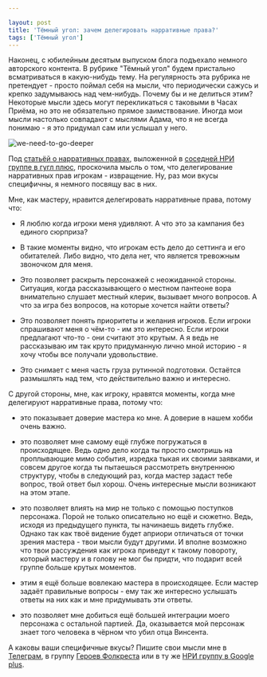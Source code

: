 ```yaml
---

layout: post
title: 'Тёмный угол: зачем делегировать нарративные права?'
tags: ['Тёмный угол']
---
```


Наконец, с юбилейным десятым выпуском блога подъехало немного авторского контента. В рубрике "Тёмный угол" будем пристально всматриваться в какую-нибудь тему. На регулярность эта рубрика не претендует - просто поймал себя на мысли, что периодически сажусь и крепко задумываюсь над чем-нибудь. Почему бы и не делиться этим? Некоторые мысли здесь могут перекликаться с таковыми в Часах Приёма, но это не обязательно прямое заимствование. Иногда мои мысли настолько совпадают с мыслями Адама, что я не всегда понимаю - я это придумал сам или услышал у него.



![we-need-to-go-deeper](https://wunderwaffla.files.wordpress.com/2017/06/we-need-to-go-deeper-e1496351726530.jpg)

Под [статьёй о нарративных правах](https://wunderwaffla.wordpress.com/2017/05/27/o_o_5_1/), выложенной в [соседней НРИ группе в гугл плюс](https://plus.google.com/communities/108904185646136980201), проскочила мысль о том, что делегирование нарративных прав игрокам - извращение. Ну, раз мои вкусы специфичны, я немного посвящу вас в них.

Мне, как мастеру, нравится делегировать нарративные права, потому что:




    
  * Я люблю когда игроки меня удивляют. А что это за кампания без единого сюрприза?

    
  * В такие моменты видно, что игрокам есть дело до сеттинга и его обитателей. Либо видно, что дела нет, что является тревожным звоночком для меня.

    
  * Это позволяет раскрыть персонажей с неожиданной стороны. Ситуация, когда рассказывающего о местном пантеоне вора внимательно слушает местный клерик, вызывает много вопросов. А что за игра без вопросов, на которые хочется найти ответы?

    
  * Это позволяет понять приоритеты и желания игроков. Если игроки спрашивают меня о чём-то - им это интересно. Если игроки предлагают что-то - они считают это крутым. А я ведь не рассказываю им так круто придуманную лично мной историю - я хочу чтобы все получали удовольствие.

    
  * Это снимает с меня часть груза рутинной подготовки. Остаётся размышлять над тем, что действительно важно и интересно.



С другой стороны, мне, как игроку, нравятся моменты, когда мне делегируют нарративные права, потому что:


    
  * это показывает доверие мастера ко мне. А доверие в нашем хобби очень важно.

    
  * это позволяет мне самому ещё глубже погружаться в происходящее. Ведь одно дело когда ты просто смотришь на проплывающие мимо события, изредка тыкая их своими заявками, и совсем другое когда ты пытаешься рассмотреть внутреннюю структуру, чтобы в следующий раз, когда мастер задаст тебе вопрос, твой ответ был хорош. Очень интересные мысли возникают на этом этапе.

    
  * это позволяет влиять на мир не только с помощью поступков персонажа. Порой не только описательно но ещё и сюжетно. Ведь, исходя из предыдущего пункта, ты начинаешь видеть глубже. Однако так как твоё видение будет априори отличаться от точки зрения мастера - твои мысли будут другими. И вполне возможно что твои рассуждения как игрока приведут к такому повороту, который мастеру и в голову не мог бы придти, что подарит всей группе больше крутых моментов.

    
  * этим я ещё больше вовлекаю мастера в происходящее. Если мастер задаёт правильные вопросы - ему так же интересно услышать ответы на них как и мне придумывать эти ответы.

    
  * это позволяет мне добиться ещё большей интеграции моего персонажа с остальной партией. Да, оказывается мой персонаж знает того человека в чёрном что убил отца Винсента.



А каковы ваши специфичные вкусы? Пишите свои мысли мне в [Телеграм](https://t.me/wunderwaffla), в группу [Героев Фолкреста](https://vk.com/heroesoffallcrest) или в ту же [НРИ группу в Google plus](https://plus.google.com/communities/108904185646136980201).
